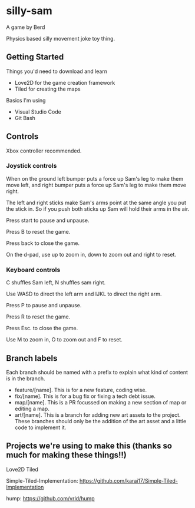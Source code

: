 # silly-sam

A game by Berd

Physics based silly movement joke toy thing.

## Getting Started

Things you'd need to download and learn
- Love2D for the game creation framework
- Tiled for creating the maps

Basics I'm using
- Visual Studio Code
- Git Bash

## Controls

Xbox controller recommended.

### Joystick controls

When on the ground left bumper puts a force up Sam's leg to make them move left, and right bumper puts a force up Sam's leg to make them move right.

The left and right sticks make Sam's arms point at the same angle you put the stick in.
So if you push both sticks up Sam will hold their arms in the air.

Press start to pause and unpause.

Press B to reset the game.

Press back to close the game.

On the d-pad, use up to zoom in, down to zoom out and right to reset.

### Keyboard controls

C shuffles Sam left, N shuffles sam right.

Use WASD to direct the left arm and IJKL to direct the right arm.

Press P to pause and unpause.

Press R to reset the game.

Press Esc. to close the game.

Use M to zoom in, O to zoom out and F to reset.

## Branch labels

Each branch should be named with a prefix to explain what kind of content is in the branch.

- feature/[name]. This is for a new feature, coding wise.
- fix/[name]. This is for a bug fix or fixing a tech debt issue.
- map/[name]. This is a PR focussed on making a new section of map or editing a map.
- art/[name]. This is a branch for adding new art assets to the project. These branches should only be the addition of the art asset and a little code to implement it.

## Projects we're using to make this (thanks so much for making these things!!)

Love2D
Tiled

Simple-Tiled-Implementation:
https://github.com/karai17/Simple-Tiled-Implementation

hump:
https://github.com/vrld/hump
